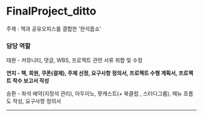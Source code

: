 # FinalProject_ditto
주제 : 책과 공유오피스를 결합한 '한석줍쇼'


### 담당 역할 
태완 - 커뮤니티, 댓글, WBS, 프로젝트 관련 서류 취합 및 수정

**연지 - 책, 회원, 쿠폰(결제), 주제 선정, 요구사항 정의서, 프로젝트 수행 계획서, 프로젝트 착수 보고서 작성**

승환 - 좌석 예약(지정석 관리), 아두이노, 팟캐스트(+ 북클럽 , 스터디그룹), 메뉴 흐름도 작성, 요구사항 정의서

---

